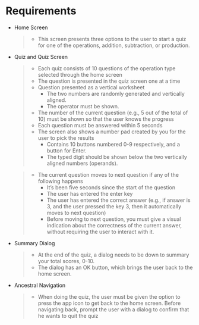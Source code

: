 # Requirements
  - Home Screen
    >    - This screen presents three options to the user to start a quiz for one of the operations, addition, subtraction, or production.

- Quiz and Quiz Screen
    > - Each quiz consists of 10 questions of the operation type selected through the home screen
    >  - The question is presented in the quiz screen one at a time
    >  - Question presented as a vertical worksheet
    >      -    The two numbers are randomly generated and vertically aligned.
    >      -  The operator must be shown.
    >  -  The number of the current question (e.g., 5 out of the total of 10) must be shown so that the user knows the progress
    >   - Each question must be answered within 5 seconds
    >   - The screen also shows a number pad created by you for the user to pick the results
    >       -   Contains 10 buttons numbered 0-9 respectively, and a button for Enter.
    >       -   The typed digit should be shown below the two vertically aligned numbers (operands).

    > - The current question moves to next question if any of the following happens
    >   -  It’s been five seconds since the start of the question
    >   -  The user has entered the enter key
    >   -   The user has entered the correct answer (e.g., if answer is 3, and the user pressed the key 3, then it automatically moves to next question)
    >   -  Before moving to next question, you must give a visual indication about the correctness of the current answer, without requiring the user to interact with it.
    
- Summary Dialog
    >   -   At the end of the quiz, a dialog needs to be down to summary your total scores, 0-10.
    >   -   The dialog has an OK button, which brings the user back to the home screen.
    
- Ancestral Navigation
    >   -   When doing the quiz, the user must be given the option to press the app icon to get back to the home screen. Before navigating back, prompt the user with a dialog to confirm that he wants to quit the quiz
